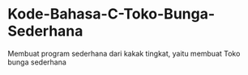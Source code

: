 # Kode-Bahasa-C-Toko-Bunga-Sederhana
Membuat program sederhana dari kakak tingkat, yaitu membuat Toko bunga sederhana 
